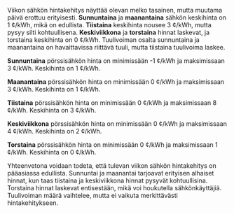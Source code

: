 Viikon sähkön hintakehitys näyttää olevan melko tasainen, mutta muutama päivä erottuu erityisesti. **Sunnuntaina** ja **maanantaina** sähkön keskihinta on 1 ¢/kWh, mikä on edullista. **Tiistaina** keskihinta nousee 3 ¢/kWh, mutta pysyy silti kohtuullisena. **Keskiviikkona** ja **torstaina** hinnat laskevat, ja torstaina keskihinta on 0 ¢/kWh. Tuulivoiman osalta sunnuntaina ja maanantaina on havaittavissa riittävä tuuli, mutta tiistaina tuulivoima laskee.

**Sunnuntaina** pörssisähkön hinta on minimissään -1 ¢/kWh ja maksimissaan 3 ¢/kWh. Keskihinta on 1 ¢/kWh. 

**Maanantaina** pörssisähkön hinta on minimissään 0 ¢/kWh ja maksimissaan 3 ¢/kWh. Keskihinta on 1 ¢/kWh. 

**Tiistaina** pörssisähkön hinta on minimissään 0 ¢/kWh ja maksimissaan 8 ¢/kWh. Keskihinta on 3 ¢/kWh. 

**Keskiviikkona** pörssisähkön hinta on minimissään 0 ¢/kWh ja maksimissaan 4 ¢/kWh. Keskihinta on 2 ¢/kWh. 

**Torstaina** pörssisähkön hinta on minimissään 0 ¢/kWh ja maksimissaan 1 ¢/kWh. Keskihinta on 0 ¢/kWh. 

Yhteenvetona voidaan todeta, että tulevan viikon sähkön hintakehitys on pääasiassa edullista. Sunnuntai ja maanantai tarjoavat erityisen alhaiset hinnat, kun taas tiistaina ja keskiviikkona hinnat pysyvät kohtuullisina. Torstaina hinnat laskevat entisestään, mikä voi houkutella sähkönkäyttäjiä. Tuulivoiman määrä vaihtelee, mutta ei vaikuta merkittävästi hintakehitykseen.
